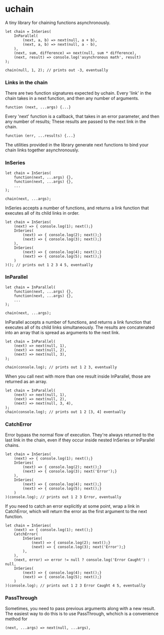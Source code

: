 # uchain

A tiny library for chaining functions asynchronously.

    let chain = InSeries(
        InParallel(
            (next, a, b) => next(null, a + b),
            (next, a, b) => next(null, a - b),
        ),
        (next, sum, difference) => next(null, sum * difference),
        (next, result) => console.log('asynchronous math', result)
    );

    chain(null, 1, 2); // prints out -3, eventually

### Links in the chain
There are two function signatures expected by uchain.  Every 'link' in the chain takes in a next function, and then any number of arguments.

    function (next, ...args) {...}

Every 'next' function is a callback, that takes in an error parameter, and then any number of results;  These results are passed to the next link in the chain.

    function (err, ...results) {...}

The utilities provided in the library generate next functions to bind your chain links together asynchronously.

### InSeries

    let chain = InSeries(
	    function(next, ...args) {},
	    function(next, ...args) {},
	    ...
    );

    chain(next, ...args);

InSeries accepts a number of functions, and returns a link function that executes all of its child links in order.

    let chain = InSeries(
        (next) => { console.log(1); next();}
        InSeries(
            (next) => { console.log(2); next();}
            (next) => { console.log(3); next();}
        ),
        InSeries(
            (next) => { console.log(4); next();}
            (next) => { console.log(5); next();}
        )
    )(); // prints out 1 2 3 4 5, eventually

### InParallel

    let chain = InParallel(
	    function(next, ...args) {},
	    function(next, ...args) {},
	    ...
    );

    chain(next, ...args);

InParallel accepts a number of functions, and returns a link function that executes all of its child links simultaneously.  The results are concatenated into an array that is spread as arguments to the next link.

    let chain = InParallel(
        (next) => next(null, 1),
        (next) => next(null, 2),
        (next) => next(null, 3),
    );

    chain(console.log); // prints out 1 2 3, eventually

When you call next with more than one result inside InParallel, those are returned as an array.

    let chain = InParallel(
        (next) => next(null, 1),
        (next) => next(null, 2),
        (next) => next(null, 3, 4),
    );
    chain(console.log); // prints out 1 2 [3, 4] eventually

### CatchError

Error bypass the normal flow of execution.  They're always returned to the last link in the chain, even if they occur inside nested InSeries or InParallel chains.

    let chain = InSeries(
        (next) => { console.log(1); next();}
        InSeries(
            (next) => { console.log(2); next();}
            (next) => { console.log(3); next('Error');}
        ),
        InSeries(
            (next) => { console.log(4); next();}
            (next) => { console.log(5); next();}
        )
    )(console.log); // prints out 1 2 3 Error, eventually

If you need to catch an error explicitly at some point, wrap a link in CatchError, which will return the error as the first argument to the next function.

    let chain = InSeries(
        (next) => { console.log(1); next();}
        CatchError(
            InSeries(
                (next) => { console.log(2); next();}
                (next) => { console.log(3); next('Error');}
            ),
        ),
        (next, error) => error != null ? console.log('Error Caught') : null,
        InSeries(
            (next) => { console.log(4); next();}
            (next) => { console.log(5); next();}
        )
    )(console.log); // prints out 1 2 3 Error Caught 4 5, eventually

### PassThrough

Sometimes, you need to pass previous arguments along with a new result.  The easiest way to do this is to use PassThrough, whchich is a convenience method for

    (next, ...args) => next(null, ...args),
